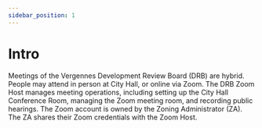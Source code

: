 ```yaml
---
sidebar_position: 1
---
```


# Intro

Meetings of the Vergennes Development Review Board (DRB) are hybrid. People may attend in person at City Hall, or online via Zoom. The DRB Zoom Host manages meeting operations, including setting up the City Hall Conference Room, managing the Zoom meeting room, and recording public hearings. The Zoom account is owned by the Zoning Administrator (ZA). The ZA shares their Zoom credentials with the Zoom Host.
